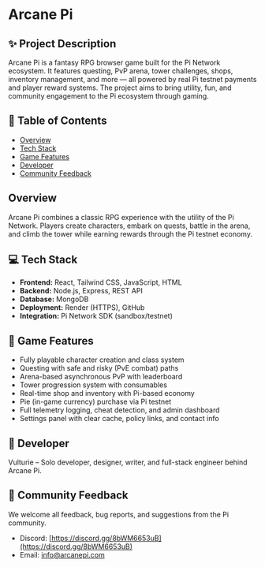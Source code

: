 # Arcane Pi

## ✨ Project Description
Arcane Pi is a fantasy RPG browser game built for the Pi Network ecosystem. It features questing, PvP arena, tower challenges, shops, inventory management, and more — all powered by real Pi testnet payments and player reward systems. The project aims to bring utility, fun, and community engagement to the Pi ecosystem through gaming.

## 📂 Table of Contents
- [Overview](#overview)
- [Tech Stack](#tech-stack)
- [Game Features](#game-features)
- [Developer](#developer)
- [Community Feedback](#community-feedback)

## Overview
Arcane Pi combines a classic RPG experience with the utility of the Pi Network. Players create characters, embark on quests, battle in the arena, and climb the tower while earning rewards through the Pi testnet economy.

## 💻 Tech Stack
- **Frontend:** React, Tailwind CSS, JavaScript, HTML
- **Backend:** Node.js, Express, REST API
- **Database:** MongoDB
- **Deployment:** Render (HTTPS), GitHub
- **Integration:** Pi Network SDK (sandbox/testnet)

## 🧩 Game Features
- Fully playable character creation and class system
- Questing with safe and risky (PvE combat) paths
- Arena-based asynchronous PvP with leaderboard
- Tower progression system with consumables
- Real-time shop and inventory with Pi-based economy
- Pie (in-game currency) purchase via Pi testnet
- Full telemetry logging, cheat detection, and admin dashboard
- Settings panel with clear cache, policy links, and contact info

## 👤 Developer
Vulturie – Solo developer, designer, writer, and full-stack engineer behind Arcane Pi.

## 📣 Community Feedback
We welcome all feedback, bug reports, and suggestions from the Pi community.

- Discord: [https://discord.gg/8bWM6653uB](https://discord.gg/8bWM6653uB)
- Email: [info@arcanepi.com](mailto:info@arcanepi.com)